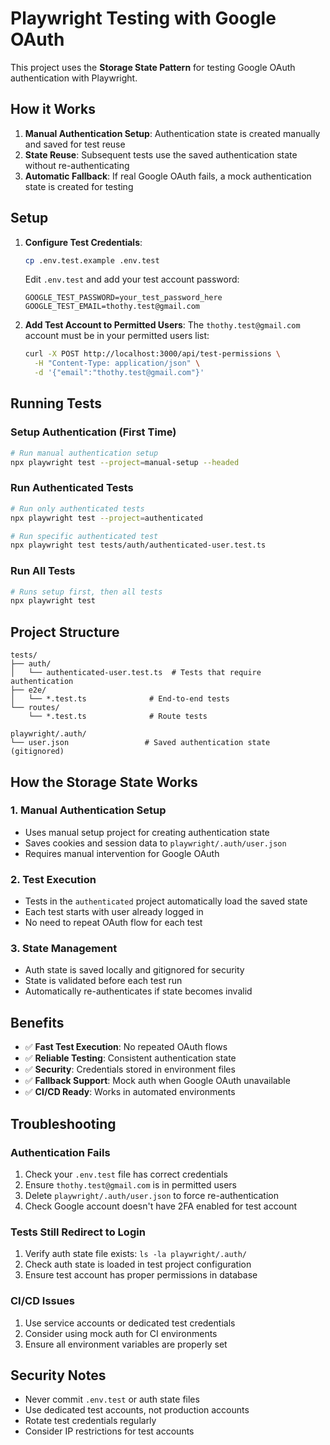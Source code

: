 # Playwright Testing with Google OAuth

This project uses the **Storage State Pattern** for testing Google OAuth authentication with Playwright.

## How it Works

1. **Manual Authentication Setup**: Authentication state is created manually and saved for test reuse
2. **State Reuse**: Subsequent tests use the saved authentication state without re-authenticating
3. **Automatic Fallback**: If real Google OAuth fails, a mock authentication state is created for testing

## Setup

1. **Configure Test Credentials**:
   ```bash
   cp .env.test.example .env.test
   ```
   
   Edit `.env.test` and add your test account password:
   ```env
   GOOGLE_TEST_PASSWORD=your_test_password_here
   GOOGLE_TEST_EMAIL=thothy.test@gmail.com
   ```

2. **Add Test Account to Permitted Users**:
   The `thothy.test@gmail.com` account must be in your permitted users list:
   ```bash
   curl -X POST http://localhost:3000/api/test-permissions \
     -H "Content-Type: application/json" \
     -d '{"email":"thothy.test@gmail.com"}'
   ```

## Running Tests

### Setup Authentication (First Time)
```bash
# Run manual authentication setup
npx playwright test --project=manual-setup --headed
```

### Run Authenticated Tests
```bash
# Run only authenticated tests
npx playwright test --project=authenticated

# Run specific authenticated test
npx playwright test tests/auth/authenticated-user.test.ts
```

### Run All Tests
```bash
# Runs setup first, then all tests
npx playwright test
```

## Project Structure

```
tests/
├── auth/
│   └── authenticated-user.test.ts  # Tests that require authentication
├── e2e/
│   └── *.test.ts              # End-to-end tests
└── routes/
    └── *.test.ts              # Route tests

playwright/.auth/
└── user.json                 # Saved authentication state (gitignored)
```

## How the Storage State Works

### 1. Manual Authentication Setup
- Uses manual setup project for creating authentication state
- Saves cookies and session data to `playwright/.auth/user.json`
- Requires manual intervention for Google OAuth

### 2. Test Execution
- Tests in the `authenticated` project automatically load the saved state
- Each test starts with user already logged in
- No need to repeat OAuth flow for each test

### 3. State Management
- Auth state is saved locally and gitignored for security
- State is validated before each test run
- Automatically re-authenticates if state becomes invalid

## Benefits

- ✅ **Fast Test Execution**: No repeated OAuth flows
- ✅ **Reliable Testing**: Consistent authentication state
- ✅ **Security**: Credentials stored in environment files
- ✅ **Fallback Support**: Mock auth when Google OAuth unavailable
- ✅ **CI/CD Ready**: Works in automated environments

## Troubleshooting

### Authentication Fails
1. Check your `.env.test` file has correct credentials
2. Ensure `thothy.test@gmail.com` is in permitted users
3. Delete `playwright/.auth/user.json` to force re-authentication
4. Check Google account doesn't have 2FA enabled for test account

### Tests Still Redirect to Login
1. Verify auth state file exists: `ls -la playwright/.auth/`
2. Check auth state is loaded in test project configuration
3. Ensure test account has proper permissions in database

### CI/CD Issues
1. Use service accounts or dedicated test credentials
2. Consider using mock auth for CI environments
3. Ensure all environment variables are properly set

## Security Notes

- Never commit `.env.test` or auth state files
- Use dedicated test accounts, not production accounts  
- Rotate test credentials regularly
- Consider IP restrictions for test accounts